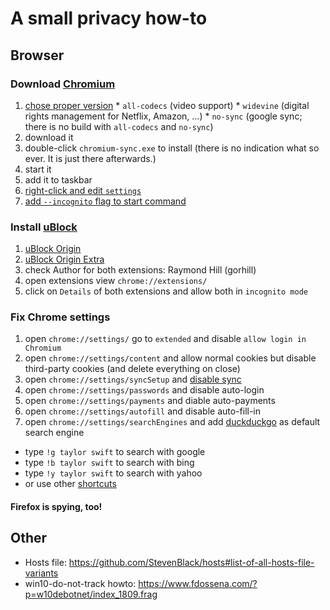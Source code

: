 # A small privacy how-to

## Browser

### Download [Chromium](https://chromium.woolyss.com/)
  1. [chose proper version](https://i.imgur.com/edsyU0f.png)
    * ``all-codecs`` (video support)
    * ``widevine`` (digital rights management for Netflix, Amazon, ...)
    * ``no-sync`` (google sync; there is no build with ``all-codecs`` and ``no-sync``)
  2. download it
  3. double-click ``chromium-sync.exe`` to install (there is no indication what so ever. It is just there afterwards.)
  4. start it
  5. add it to taskbar
  6. [right-click and edit ``settings``](https://i.imgur.com/WtWPPsc.png)
  7. [add ``--incognito`` flag to start command](https://i.imgur.com/nnnvGth.png)

### Install [uBlock](https://github.com/gorhill/uBlock#chromium)
  1. [uBlock Origin](https://chrome.google.com/webstore/detail/ublock-origin/cjpalhdlnbpafiamejdnhcphjbkeiagm)
  1. [uBlock Origin Extra](https://chrome.google.com/webstore/detail/ublock-origin-extra/pgdnlhfefecpicbbihgmbmffkjpaplco)
  1. check Author for both extensions: Raymond Hill (gorhill)
  1. open extensions view ``chrome://extensions/``
  1. click on ``Details`` of both extensions and allow both in ``incognito mode``

### Fix Chrome settings
  1. open ``chrome://settings/`` go to ``extended`` and disable ``allow login in Chromium``
  1. open ``chrome://settings/content`` and allow normal cookies but disable third-party cookies (and delete everything on close)
  1. open ``chrome://settings/syncSetup`` and [disable sync](https://i.imgur.com/qeriTkR.png)
  2. open ``chrome://settings/passwords`` and disable auto-login
  3. open ``chrome://settings/payments`` and diable auto-payments
  4. open ``chrome://settings/autofill`` and disable auto-fill-in
  5. open ``chrome://settings/searchEngines`` and add [duckduckgo](https://i.imgur.com/DBKhVVB.png) as default search engine
* type ``!g taylor swift`` to search with google
* type ``!b taylor swift`` to search with bing
* type ``!y taylor swift`` to search with yahoo
* or use other [shortcuts](https://duckduckgo.com/bang)

#### Firefox is spying, too!

## Other
* Hosts file: https://github.com/StevenBlack/hosts#list-of-all-hosts-file-variants
* win10-do-not-track howto: https://www.fdossena.com/?p=w10debotnet/index_1809.frag
